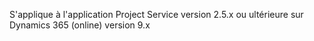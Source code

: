 S'applique à l'application Project Service version 2.5.x ou ultérieure sur Dynamics 365 (online) version 9.x
